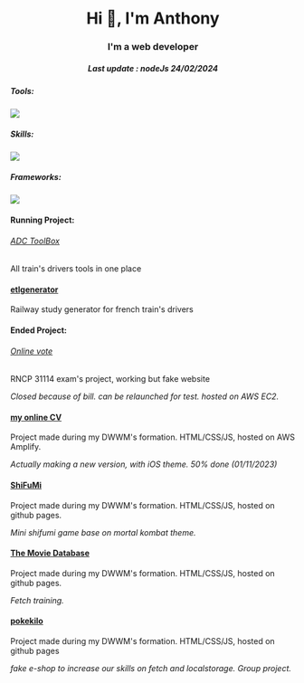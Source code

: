 <h1 align="center">Hi 👋, I'm Anthony</h1>
<h3 align="center">I'm a web developer</h3>

<h5 align="center">Last update : nodeJs 24/02/2024</h5>

<p align="center">
  <h5>Tools:</h5>
<!--   <a href="https://skillicons.dev"> -->
  <img src="https://skillicons.dev/icons?i=github,vscode,aws,xd,ai,ps&perline=6" />
  
  <h5>Skills:</h5>
  <img src="https://skillicons.dev/icons?i=html,css,js,mysql,php,nodejs&perline=6" />

  <h5>Frameworks:</h5>
  <img src="https://skillicons.dev/icons?i=bootstrap,tailwind" />
    
  <h4>Running Project:</h4>
  <h6><a href="#" target="_blank">ADC ToolBox</a></h6>
  <p>All train's drivers tools in one place</p>
  
  <h4><a href="#" target="_blank">etlgenerator</a></h4>
  <p>Railway study generator for french train's drivers</p>
  
  <h4>Ended Project:</h4>
  <h6><a href="#" target="_blank">Online vote</a></h6> 
  <p>RNCP 31114 exam's project, working but fake website</p>
  <i>Closed because of bill. can be relaunched for test. hosted on AWS EC2.</i>

  <h4><a href="https://anthony-foret.fr" target="_blank">my online CV</a></h4>
  <p>Project made during my DWWM's formation. HTML/CSS/JS, hosted on AWS Amplify.</p>
  <i>Actually making a new version, with iOS theme. 50% done (01/11/2023)</i>
  
  <h4><a href="https://anthofor.github.io/shifumi/" target="_blank">ShiFuMi</a></h4>
  <p>Project made during my DWWM's formation. HTML/CSS/JS, hosted on github pages.</p>
  <i>Mini shifumi game base on mortal kombat theme.</i>

  <h4><a href="https://anthofor.github.io/theMovieDatabase/" target="_blank">The Movie Database</a></h4>
  <p>Project made during my DWWM's formation. HTML/CSS/JS, hosted on github pages.</p>
  <i>Fetch training.</i>

  <h4><a href="https://anthofor.github.io/pokekilo/" target="_blank">pokekilo</a></h4>
  <p>Project made during my DWWM's formation. HTML/CSS/JS, hosted on github pages</p>
  <i>fake e-shop to increase our skills on fetch and localstorage. Group project.</i>
</p>
